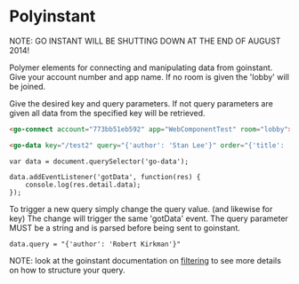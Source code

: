 Polyinstant
==========

NOTE: GO INSTANT WILL BE SHUTTING DOWN AT THE END OF AUGUST 2014!

Polymer elements for connecting and manipulating data from goinstant.
Give your account number and app name. If no room is given the 'lobby' will be joined.

Give the desired key and query parameters. If not query parameters are given all data from the specified key will be retrieved.

```HTML
<go-connect account="773bb51eb592" app="WebComponentTest" room="lobby"></go-connect>

<go-data key="/test2" query="{'author': 'Stan Lee'}" order="{'title': 'asc'}"></go-data>
```

```JS
var data = document.querySelector('go-data');

data.addEventListener('gotData', function(res) {
    console.log(res.detail.data);
});
```

To trigger a new query simply change the query value. (and likewise for key)
The change will trigger the same 'gotData' event. The query parameter MUST be a string and is parsed before being sent to goinstant.
```JS
data.query = "{'author': 'Robert Kirkman'}"
```
NOTE: look at the goinstant documentation on [filtering](https://developers.goinstant.com/v1/javascript_api/query/filtering.html) to see more details on how to structure your query.
